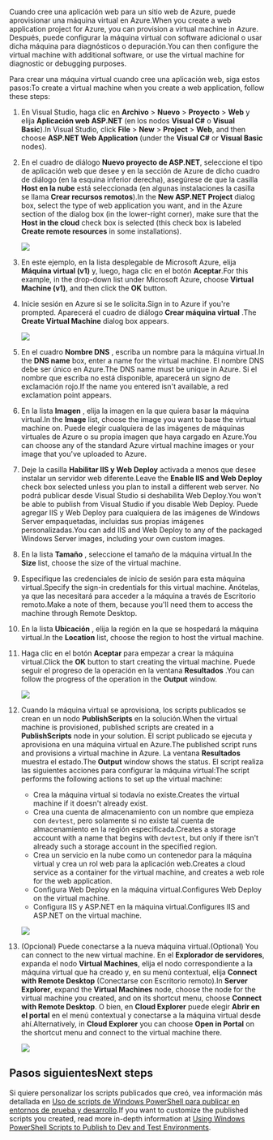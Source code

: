 

<span data-ttu-id="59a8d-101">Cuando cree una aplicación web para un sitio web de Azure, puede aprovisionar una máquina virtual en Azure.</span><span class="sxs-lookup"><span data-stu-id="59a8d-101">When you create a web application project for Azure, you can provision a virtual machine in Azure.</span></span> <span data-ttu-id="59a8d-102">Después, puede configurar la máquina virtual con software adicional o usar dicha máquina para diagnósticos o depuración.</span><span class="sxs-lookup"><span data-stu-id="59a8d-102">You can then configure the virtual machine with additional software, or use the virtual machine for diagnostic or debugging purposes.</span></span>

<span data-ttu-id="59a8d-103">Para crear una máquina virtual cuando cree una aplicación web, siga estos pasos:</span><span class="sxs-lookup"><span data-stu-id="59a8d-103">To create a virtual machine when you create a web application, follow these steps:</span></span>

1. <span data-ttu-id="59a8d-104">En Visual Studio, haga clic en **Archivo** > **Nuevo** > **Proyecto** > **Web** y elija **Aplicación web ASP.NET** (en los nodos **Visual C#** o **Visual Basic**).</span><span class="sxs-lookup"><span data-stu-id="59a8d-104">In Visual Studio, click **File** > **New** > **Project** > **Web**, and then choose **ASP.NET Web Application** (under the **Visual C#** or **Visual Basic** nodes).</span></span>
2. <span data-ttu-id="59a8d-105">En el cuadro de diálogo **Nuevo proyecto de ASP.NET**, seleccione el tipo de aplicación web que desee y en la sección de Azure de dicho cuadro de diálogo (en la esquina inferior derecha), asegúrese de que la casilla **Host en la nube** está seleccionada (en algunas instalaciones la casilla se llama **Crear recursos remotos**).</span><span class="sxs-lookup"><span data-stu-id="59a8d-105">In the **New ASP.NET Project** dialog box, select the type of web application you want, and in the Azure section of the dialog box (in the lower-right corner), make sure that the **Host in the cloud** check box is selected (this check box is labeled **Create remote resources** in some installations).</span></span>
   
    ![][0]
3. <span data-ttu-id="59a8d-106">En este ejemplo, en la lista desplegable de Microsoft Azure, elija **Máquina virtual (v1)** y, luego, haga clic en el botón **Aceptar**.</span><span class="sxs-lookup"><span data-stu-id="59a8d-106">For this example, in the drop-down list under Microsoft Azure, choose **Virtual Machine (v1)**, and then click the **OK** button.</span></span>
4. <span data-ttu-id="59a8d-107">Inicie sesión en Azure si se le solicita.</span><span class="sxs-lookup"><span data-stu-id="59a8d-107">Sign in to Azure if you're prompted.</span></span> <span data-ttu-id="59a8d-108">Aparecerá el cuadro de diálogo **Crear máquina virtual** .</span><span class="sxs-lookup"><span data-stu-id="59a8d-108">The **Create Virtual Machine** dialog box appears.</span></span>
   
    ![][2]
5. <span data-ttu-id="59a8d-109">En el cuadro **Nombre DNS** , escriba un nombre para la máquina virtual.</span><span class="sxs-lookup"><span data-stu-id="59a8d-109">In the **DNS name** box, enter a name for the virtual machine.</span></span> <span data-ttu-id="59a8d-110">El nombre DNS debe ser único en Azure.</span><span class="sxs-lookup"><span data-stu-id="59a8d-110">The DNS name must be unique in Azure.</span></span> <span data-ttu-id="59a8d-111">Si el nombre que escriba no está disponible, aparecerá un signo de exclamación rojo.</span><span class="sxs-lookup"><span data-stu-id="59a8d-111">If the name you entered isn't available, a red exclamation point appears.</span></span>
6. <span data-ttu-id="59a8d-112">En la lista **Imagen** , elija la imagen en la que quiera basar la máquina virtual.</span><span class="sxs-lookup"><span data-stu-id="59a8d-112">In the **Image** list, choose the image you want to base the virtual machine on.</span></span> <span data-ttu-id="59a8d-113">Puede elegir cualquiera de las imágenes de máquinas virtuales de Azure o su propia imagen que haya cargado en Azure.</span><span class="sxs-lookup"><span data-stu-id="59a8d-113">You can choose any of the standard Azure virtual machine images or your image that you've uploaded to Azure.</span></span>
7. <span data-ttu-id="59a8d-114">Deje la casilla **Habilitar IIS y Web Deploy** activada a menos que desee instalar un servidor web diferente.</span><span class="sxs-lookup"><span data-stu-id="59a8d-114">Leave the **Enable IIS and Web Deploy** check box selected unless you plan to install a different web server.</span></span> <span data-ttu-id="59a8d-115">No podrá publicar desde Visual Studio si deshabilita Web Deploy.</span><span class="sxs-lookup"><span data-stu-id="59a8d-115">You won't be able to publish from Visual Studio if you disable Web Deploy.</span></span> <span data-ttu-id="59a8d-116">Puede agregar IIS y Web Deploy para cualquiera de las imágenes de Windows Server empaquetadas, incluidas sus propias imágenes personalizadas.</span><span class="sxs-lookup"><span data-stu-id="59a8d-116">You can add IIS and Web Deploy to any of the packaged Windows Server images, including your own custom images.</span></span>
8. <span data-ttu-id="59a8d-117">En la lista **Tamaño** , seleccione el tamaño de la máquina virtual.</span><span class="sxs-lookup"><span data-stu-id="59a8d-117">In the **Size** list, choose the size of the virtual machine.</span></span>
9. <span data-ttu-id="59a8d-118">Especifique las credenciales de inicio de sesión para esta máquina virtual.</span><span class="sxs-lookup"><span data-stu-id="59a8d-118">Specify the sign-in credentials for this virtual machine.</span></span> <span data-ttu-id="59a8d-119">Anótelas, ya que las necesitará para acceder a la máquina a través de Escritorio remoto.</span><span class="sxs-lookup"><span data-stu-id="59a8d-119">Make a note of them, because you'll need them to access the machine through Remote Desktop.</span></span>
10. <span data-ttu-id="59a8d-120">En la lista **Ubicación** , elija la región en la que se hospedará la máquina virtual.</span><span class="sxs-lookup"><span data-stu-id="59a8d-120">In the **Location** list, choose the region to host the virtual machine.</span></span>
11. <span data-ttu-id="59a8d-121">Haga clic en el botón **Aceptar** para empezar a crear la máquina virtual.</span><span class="sxs-lookup"><span data-stu-id="59a8d-121">Click  the **OK** button to start creating the virtual machine.</span></span> <span data-ttu-id="59a8d-122">Puede seguir el progreso de la operación en la ventana **Resultados** .</span><span class="sxs-lookup"><span data-stu-id="59a8d-122">You can follow the progress of the operation in the **Output** window.</span></span>
    
    ![][3]
12. <span data-ttu-id="59a8d-123">Cuando la máquina virtual se aprovisiona, los scripts publicados se crean en un nodo **PublishScripts** en la solución.</span><span class="sxs-lookup"><span data-stu-id="59a8d-123">When the virtual machine is provisioned, published scripts are created in a **PublishScripts** node in your solution.</span></span> <span data-ttu-id="59a8d-124">El script publicado se ejecuta y aprovisiona en una máquina virtual en Azure.</span><span class="sxs-lookup"><span data-stu-id="59a8d-124">The published script runs and provisions a virtual machine in Azure.</span></span> <span data-ttu-id="59a8d-125">La ventana **Resultados** muestra el estado.</span><span class="sxs-lookup"><span data-stu-id="59a8d-125">The **Output** window shows the status.</span></span> <span data-ttu-id="59a8d-126">El script realiza las siguientes acciones para configurar la máquina virtual:</span><span class="sxs-lookup"><span data-stu-id="59a8d-126">The script performs the following actions to set up the virtual machine:</span></span>
    
    * <span data-ttu-id="59a8d-127">Crea la máquina virtual si todavía no existe.</span><span class="sxs-lookup"><span data-stu-id="59a8d-127">Creates the virtual machine if it doesn't already exist.</span></span>
    * <span data-ttu-id="59a8d-128">Crea una cuenta de almacenamiento con un nombre que empieza con `devtest`, pero solamente si no existe tal cuenta de almacenamiento en la región especificada.</span><span class="sxs-lookup"><span data-stu-id="59a8d-128">Creates a storage account with a name that begins with `devtest`, but only if there isn't already such a storage account in the specified region.</span></span>
    * <span data-ttu-id="59a8d-129">Crea un servicio en la nube como un contenedor para la máquina virtual y crea un rol web para la aplicación web.</span><span class="sxs-lookup"><span data-stu-id="59a8d-129">Creates a cloud service as a container for the virtual machine, and creates a web role for the web application.</span></span>
    * <span data-ttu-id="59a8d-130">Configura Web Deploy en la máquina virtual.</span><span class="sxs-lookup"><span data-stu-id="59a8d-130">Configures Web Deploy on the virtual machine.</span></span>
    * <span data-ttu-id="59a8d-131">Configura IIS y ASP.NET en la máquina virtual.</span><span class="sxs-lookup"><span data-stu-id="59a8d-131">Configures IIS and ASP.NET on the virtual machine.</span></span>
    
    ![][4]
13. <span data-ttu-id="59a8d-132">(Opcional) Puede conectarse a la nueva máquina virtual.</span><span class="sxs-lookup"><span data-stu-id="59a8d-132">(Optional) You can connect to the new virtual machine.</span></span> <span data-ttu-id="59a8d-133">En el **Explorador de servidores**, expanda el nodo **Virtual Machines**, elija el nodo correspondiente a la máquina virtual que ha creado y, en su menú contextual, elija **Connect with Remote Desktop** (Conectarse con Escritorio remoto).</span><span class="sxs-lookup"><span data-stu-id="59a8d-133">In **Server Explorer**, expand the **Virtual Machines** node, choose the node for the virtual machine you created, and on its shortcut menu, choose **Connect with Remote Desktop**.</span></span> <span data-ttu-id="59a8d-134">O bien, en **Cloud Explorer** puede elegir **Abrir en el portal** en el menú contextual y conectarse a la máquina virtual desde ahí.</span><span class="sxs-lookup"><span data-stu-id="59a8d-134">Alternatively, in **Cloud Explorer** you can choose **Open in Portal** on the shortcut menu and connect to the virtual machine there.</span></span>
    
    ![][5]

## <a name="next-steps"></a><span data-ttu-id="59a8d-135">Pasos siguientes</span><span class="sxs-lookup"><span data-stu-id="59a8d-135">Next steps</span></span>
<span data-ttu-id="59a8d-136">Si quiere personalizar los scripts publicados que creó, vea información más detallada en [Uso de scripts de Windows PowerShell para publicar en entornos de prueba y desarrollo](http://msdn.microsoft.com/library/dn642480.aspx).</span><span class="sxs-lookup"><span data-stu-id="59a8d-136">If you want to customize the published scripts you created, read more in-depth information at [Using Windows PowerShell Scripts to Publish to Dev and Test Environments](http://msdn.microsoft.com/library/dn642480.aspx).</span></span>

[0]: ./media/virtual-machines-common-classic-web-app-visual-studio/CreateVM_NewProject.PNG
[1]: ./media/dotnet-visual-studio-create-virtual-machine/CreateVM_SignIn.PNG
[2]: ./media/virtual-machines-common-classic-web-app-visual-studio/CreateVM_CreateVM.PNG
[3]: ./media/virtual-machines-common-classic-web-app-visual-studio/CreateVM_Provisioning.png
[4]: ./media/virtual-machines-common-classic-web-app-visual-studio/CreateVM_SolutionExplorer.png
[5]: ./media/virtual-machines-common-classic-web-app-visual-studio/VS_Create_VM_Connect.png
